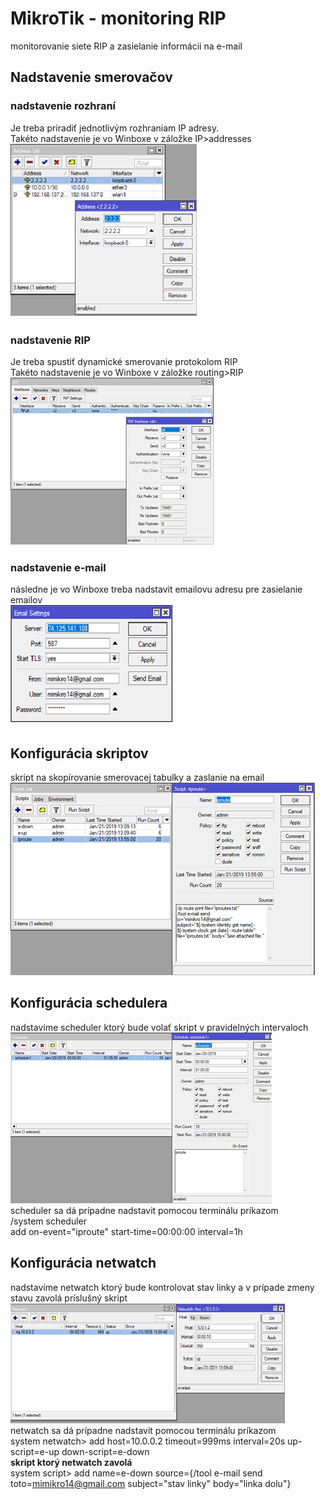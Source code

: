 # MikroTik - monitoring RIP 
monitorovanie siete RIP a zasielanie informácii na e-mail
## Nadstavenie smerovačov
### nadstavenie rozhraní
Je treba priradiť jednotlivým rozhraniam IP adresy. <br>
Takéto nadstavenie je vo Winboxe v záložke IP>addresses <br>
![nadstavenie rozhraní](images/nadstavenie_IP.png)
### nadstavenie RIP
Je treba spustiť dynamické smerovanie protokolom RIP <br>
Takéto nadstavenie je vo Winboxe v záložke routing>RIP <br>
![nadstavenie RIP](images/nadstavenie_RIP.png)
### nadstavenie e-mail
následne je vo Winboxe treba nadstavit emailovu adresu pre zasielanie emailov <br>
![nadstavenie email](images/nadstavenie_email.png)
## Konfigurácia skriptov
skript na skopírovanie smerovacej tabulky a zaslanie na email
![skript na kopírovanie smerovacej tabulky](images/skripty.png)
## Konfigurácia schedulera
nadstavíme scheduler ktorý bude volať skript v pravidelných intervaloch <br>
![nadstavenie schedulera](images/scheduler.png) <br>
scheduler sa dá prípadne nadstavit pomocou terminálu príkazom <br>
/system scheduler <br>
add on-event="iproute" start-time=00:00:00 interval=1h <br>
## Konfigurácia netwatch
nadstavíme netwatch ktorý bude kontrolovat stav linky a v prípade zmeny stavu zavolá príslušný skript <br>
![nadstavenie netwatchu](images/netwatch.png) <br>
netwatch sa dá prípadne nadstavit pomocou terminálu príkazom <br>
system netwatch> add host=10.0.0.2 timeout=999ms interval=20s up-script=e-up down-script=e-down <br>
**skript ktorý netwatch zavolá** <br>
system script> add name=e-down source={/tool e-mail send toto=mimikro14@gmail.com subject="stav linky" body="linka dolu"} <br>
